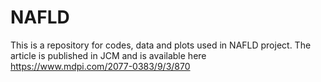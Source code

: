 # NAFLD
 This is a repository for codes, data and plots used in NAFLD project. The article is published in JCM and is available here https://www.mdpi.com/2077-0383/9/3/870
